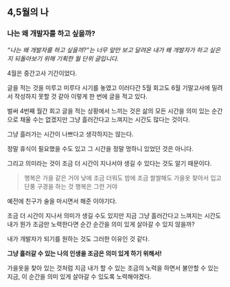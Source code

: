 ## 4,5월의 나



### 나는 왜 개발자를 하고 싶을까?

*“나는 왜 개발자를 하고 싶을까?”는 너무 앞만 보고 달려온 내가 왜 개발자가 하고 싶은지 되돌아보기 위해 기획한 월 단위 글입니다.*



4월은 중간고사 기간이었다.

글을 적는 것을 미루고 미루다 시기를 놓였고 이러다간 5월 회고도 6월 기말고사에 밀려서 작성하지 못할 것 같아 이렇게 한 번에 글을 적고 있다.

벌써 4번째 월간 회고 글을 적는 상황에서 느끼는 것은 삶의 모든 시간을 의미 있는 순간으로 채울 수는 없겠지만 그냥 흘러간다고 느껴지는 시간도 많다는 것이다.

그냥 흘러가는 시간이 나쁘다고 생각하지는 않는다.

정말 휴식이 필요했을 수도 있고 그 시간을 정말 멍하니 있었던 것은 아니다.

그리고 의미라는 것이 조금 더 시간이 지나서야 생길 수 있다는 것도 알기 때문이다.



> 행복은 가을 같은 거야 낮에 조금 더워도 밤에 조금 쌀쌀해도 가을옷 찾아서 입고 단풍 구경을 하는 것 행복은 그런 거야

예전에 친구가 술을 마시면서 해준 이야기다.

조금 더 시간이 지나서 의미가 생길 수도 있지만 지금 그냥 흘러간다고 느껴지는 시간도 내가 뭔가 조금만 노력한다면 순간 순간을 의미 있게 살아갈 수 있지 않을까?



내가 개발자가 되기를 원하는 것도 그러한 이유인 것 같다.

**그냥 흘러갈 수 있는 나의 인생을 조금은 의미 있게 하기 위해서!**

가을옷을 찾아 있는 것처럼 지금 내가 할 수 있는 조금의 노력을 하면서 불안할 수 있는 지금, 이 순간을 의미 있게 살아갈 수 있도록 노력해야겠다.
